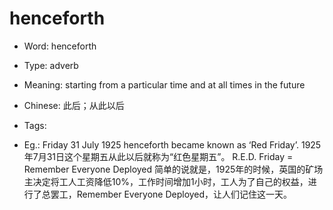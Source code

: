 # henceforth

- Word: henceforth

- Type: adverb
- Meaning: starting from a particular time and at all times in the future
- Chinese: 此后；从此以后
- Tags: 
- Eg.: Friday 31 July 1925 henceforth became known as ‘Red Friday’. 1925年7月31日这个星期五从此以后就称为“红色星期五”。 R.E.D. Friday = Remember Everyone Deployed 简单的说就是，1925年的时候，英国的矿场主决定将工人工资降低10%，工作时间增加1小时，工人为了自己的权益，进行了总罢工，Remember Everyone Deployed，让人们记住这一天。

